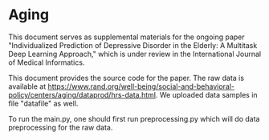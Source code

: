 # Aging

This document serves as supplemental materials for the ongoing paper "Individualized Prediction of Depressive Disorder in the Elderly: A Multitask Deep Learning Approach," which is under review in the International Journal of Medical Informatics.

This document provides the source code for the paper. The raw data is available at https://www.rand.org/well-being/social-and-behavioral-policy/centers/aging/dataprod/hrs-data.html. We uploaded data samples in file "datafile" as well.

To run the main.py, one should first run preprocessing.py which will do data preprocessing for the raw data. 
